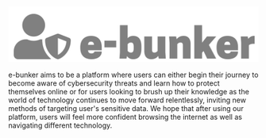 <img src="https://raw.githubusercontent.com/Asad99dev/E-Bunker/main/frontend/src/Images/logo.svg">

e-bunker aims to be a platform where users can either begin their journey to become aware of cybersecurity threats and learn how to protect themselves online or for users looking to brush up their knowledge as the world of technology continues to move forward relentlessly, inviting new methods of targeting user's sensitive data. We hope that after using our platform, users will feel more confident browsing the internet as well as navigating different technology.
